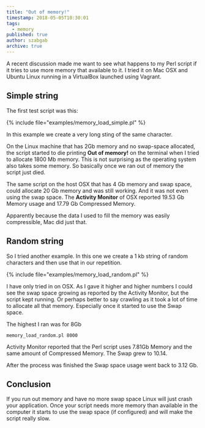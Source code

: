 ```yaml
---
title: "Out of memory!"
timestamp: 2018-05-05T10:30:01
tags:
  - memory
published: true
author: szabgab
archive: true
---
```



A recent discussion made me want to see what happens to my Perl script if it tries to use more memory that available to it.
I tried it on Mac OSX and Ubuntu Linux running in a VirtualBox launched using Vagrant.


## Simple string

The first test script was this:

{% include file="examples/memory_load_simple.pl" %}

In this example we create a very long sting of the same character.

On the Linux machine that has 2Gb memory and no swap-space allocated, the script started to die
printing <b>Out of memory!</b> on the terminal when I tried to allocate 1800 Mb memory. This is not surprising
as the operating system also takes some memory. So basically once we ran out of memory the script just died.

The same script on the host OSX that has 4 Gb memory and swap space, could allocate 20 Gb memory and was still working.
And it was not even using the swap space. The <b>Activity Monitor</b> of OSX reported 19.53 Gb Memory usage and 17.79 Gb Compressed Memory.

Apparently because the data I used to fill the memory was easily compressible, Mac did just that.


## Random string

So I tried another example. In this one we create a 1 kb string of random characters and then use that in our repetition.

{% include file="examples/memory_load_random.pl" %}

I have only tried in on OSX. As I gave it higher and higher numbers I could see the swap space growing as reported by
the Activity Monitor, but the script kept running. Or perhaps better to say crawling as it took a lot of time to
allocate all that memory. Especially once it started to use the Swap space.

The highest I ran was for 8Gb

`memory_load_random.pl 8000`

Activity Monitor reported that the Perl script uses 7.81Gb Memory and the same amount of Compressed Memory.
The Swap grew to 10.14.

After the process was finished the Swap space usage went back to 3.12 Gb.

## Conclusion

If you run out memory and have no more swap space Linux will just crash your application.
Once your script needs more memory than available in the computer it starts to use the swap space (if configured)
and will make the script really slow.


